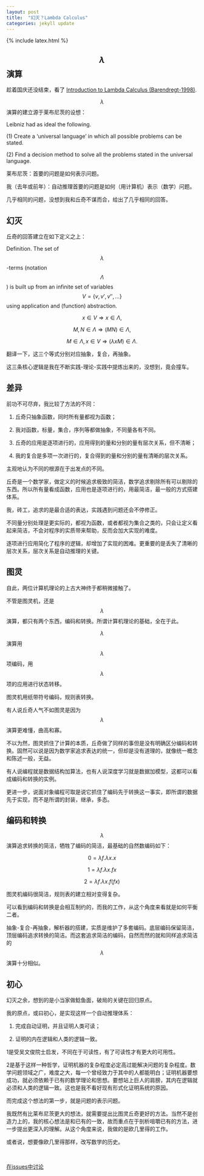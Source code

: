 ```yaml
---
layout: post
title:  "幻灭？Lambda Calculus"
categories: jekyll update
---
```


{% include latex.html %}

## $$\lambda$$ 演算

趁着国庆还没结束，看了 [Introduction to Lambda Calculus (Barendregt-1998)](http://www.cse.chalmers.se/research/group/logic/TypesSS05/Extra/geuvers.pdf).

$$\lambda$$ 演算的建立源于莱布尼茨的设想：

>
Leibniz had as ideal the following.
>
(1) Create a ‘universal language’ in which all possible problems can be stated.
>
(2) Find a decision method to solve all the problems stated in the universal
language.

莱布尼茨：首要的问题是如何表示问题。

我（去年或前年）：自动推理首要的问题是如何（用计算机）表示（数学）问题。

几乎相同的问题，没想到我和丘奇不谋而合，给出了几乎相同的回答。

## 幻灭

丘奇的回答建立在如下定义之上：

Definition. The set of $$\lambda$$-terms (notation $$\Lambda$$) is built up from an infinite set of variables $$V = \{v, v', v'', \ldots\}$$ using application and (function) abstraction.

$$x ∈ V ⇒ x ∈ Λ,$$

$$M, N ∈ Λ ⇒ (MN) ∈ Λ,$$

$$M ∈ Λ, x ∈ V ⇒ (λxM) ∈ Λ.$$

翻译一下，这三个等式分别对应抽象，复合，再抽象。

这三条核心逻辑是我在不断实践-理论-实践中提炼出来的，没想到，竟会撞车。

## 差异

前功不可尽弃，我比较了方法的不同：

1. 丘奇只抽象函数，同时所有量都视为函数；

2. 我对函数，标量，集合，序列等都做抽象，不同量各有不同。

3. 丘奇的应用是逐项进行的，应用得到的量和分别的量有层次关系，但不清晰；

4. 我的复合是多项一次进行的，复合得到的量和分别的量有清晰的层次关系。

主观地认为不同的根源在于出发点的不同。

丘奇是一个数学家，做定义的时候追求极致的简洁，数学追求剔除所有可以剔除的东西。所以所有量看成函数，应用也是逐项进行的，用最简洁，最一般的方式搭建体系。

我，砖工，追求的是最合适的表达，实践遇到问题还会不停修正。

不同量分别处理是更实际的，都视为函数，或者都视为集合之类的，只会让定义看起来简洁，不会对程序的实质带来帮助，反而会加大实现的难度。

逐项进行应用简化了程序的逻辑，却增加了实现的困难。更重要的是丢失了清晰的层次关系，层次关系是自动推理的关键。

## 图灵

自此，两位计算机理论的上古大神终于都稍微接触了。

不管是图灵机，还是$$\lambda$$演算，都只有两个东西，编码和转换。所谓计算机理论的基础，全在于此。

$$\lambda$$演算用$$\lambda$$项编码，用$$\lambda$$项的应用进行状态转移。

图灵机用纸带符号编码，规则表转换。

有人说丘奇人气不如图灵是因为$$\lambda$$演算更难懂，曲高和寡。

不以为然，图灵抓住了计算的本质，丘奇做了同样的事但是没有明确区分编码和转换。固然可以说是因为数学家追求表达的统一，但却是没有道理的，就像统一概念和陈述一般，无益。

有人说编程就是数据结构加算法，也有人说深度学习就是数据加模型，这都可以看成编码和转换的实例。

更进一步，说面对象编程可取是说它抓住了编码先于转换这一事实，即所谓的数据先于实现，而不是所谓的封装，继承，多态。

## 编码和转换

$$\lambda$$演算追求转换的简洁，牺牲了编码的简洁，最基础的自然数编码如下：

$$0 = \lambda f.\lambda x.x$$

$$1 = \lambda f.\lambda x.f x$$

$$2 = \lambda f.\lambda x.f (f x)$$

图灵机编码很简洁，规则表的建立相对变得复杂。

可以看到编码和转换是会相互制约的，而我的工作，从这个角度来看就是如何平衡二者。

抽象-复合-再抽象，解析器的搭建，实质是维护了多套编码。底层编码保留简洁，顶层编码追求转换的简洁。而这套追求简洁的编码，自然而然的就和同样追求简洁的$$\lambda $$演算十分相似。

## 初心

幻灭之余，想到的是小当家做鲶鱼面，破局的关键在回归原点。

我的原点，或曰初心，是实现这样一个自动推理体系：

1. 完成自动证明，并且证明人类可读；

2. 证明的内在逻辑和人类的逻辑一致。

1是受吴文俊院士启发，不同在于可读性，有了可读性才有更大的可用性。

2是基于这样一种哲学，证明机器的复杂程度必定高过能解决问题的复杂程度。数学问题领域之广，难度之大，每一个曾经致力于其中的人都能明白；证明机器要想成功，就必须依赖于已有的数学理论和思想。要想站上巨人的肩膀，其内在逻辑就必须和人类的逻辑一致。这也是我不看好现有形式化证明系统的原因。

而完成这个想法的第一步，就是问题的表示问题。

我既然有比莱布尼茨更大的想法，就需要提出比图灵丘奇更好的方法。当然不是创造力上的，我的核心想法是和已有的一致，故而重点在于剖析咀嚼已有的方法，进一步提出更深入的理解。从这个角度来说，我做的是欧几里得的工作。

或者说，想要像欧几里得那样，改写数学的历史。


<br/> 

[在issues中讨论](https://github.com/pengbo-learn/pengbo-learn.github.io/issues)




